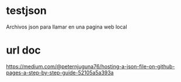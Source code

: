 # testjson
Archivos json para llamar en una pagina web local

# url doc
https://medium.com/@peternjuguna76/hosting-a-json-file-on-github-pages-a-step-by-step-guide-52105a5a393a
